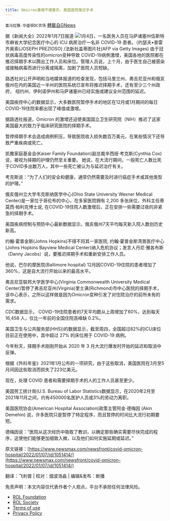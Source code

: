 ```yaml
---
title: Omicron激增不堪重负，美国医院推迟手术
---
```

`喜马拉雅-华盛顿DC农场` [轉載自GNews](https://gnews.org/zh-hans/1848308/)

据《新闻大全》2022年1月7日报道
![](https://assets.gnews.org/wp-content/uploads/2022/01/image002-3.jpg)1月4日，一名医务人员在马萨诸塞州伍斯特市麻省大学纪念医疗中心的 ICU 病房治疗一名非 COVID-19 患者。（约瑟夫•普雷齐奥索(JOSEPH PREZIOSO) /法新社盖蒂图片社(AFP via Getty Images)
由于冠状病毒高度传染性的omicron变种导致 COVID-19病例激增，美国各地的医院都在推迟择期手术以腾出工作人员和床位。管理人员说，上个月，由于医生自己被感染或接触病毒而进行分离或隔离，加剧了医院人员短缺。

路透社对公开声明和当地媒体报道的检查发现，包括马里兰州、弗吉尼亚州和俄亥俄州在内的美国近一半州的医院系统已宣布将推迟择期手术，还有至少三个州政府， 纽约州、伊利诺伊州和马萨诸塞州已经实施或建议全州范围的延迟。

美国疾控中心的数据显示，大多数医院暂停手术的地区在12月或1月期间的每日COVID-19住院率都出现了峰值或激增。

据路透社报道，Omicron 的激增还迫使美国国立卫生研究院（NIH）推迟了这家美国最大的致力于临床研究医院的择期手术。

暂停择期手术会造成病例积压，导致医院收入损失数百万美元，在某些情况下还导致严重疾病或死亡。

凯撒家庭基金会(Kaiser Family Foundation)副总裁辛西娅·考克斯(Cynthia Cox)说，被视为择期的护理仍然至关重要。 她说，在大流行期间，一般死亡人数比死于COVID多出数万人，其中一些死亡被认为与延迟治疗有关。

考克斯说：“为了人们的安全和健康，通常仍然需要及时进行癌症手术或其他类型的护理。”

俄亥俄州立大学韦克斯纳医学中心(Ohio State University Wexner Medical Center)是一家位于哥伦布的中心，在多家医院拥有 2,200 多张床位，外科主任蒂莫西·帕利克博士说, 在COVID-19住院人数激增后，正在安排一些需要过夜的非紧急的择期手术。

美国疾病控制与预防中心最新数据显示，俄亥俄州7天平均每天新入院人数创历史新高。

约翰·霍普金斯(Johns Hopkins)不得不将其一家医院, 约翰·霍普金斯湾景医疗中心(Johns Hopkins Bayview Medical Center)纳入危机协议；发言人丹尼·雅各布斯（Danny Jacobs）说，要推迟择期手术和重新安排工作人员。

他说，巴尔的摩医院(Baltimore hospital) 12月因COVID-19住院的患者增加了 360%，这是自大流行开始以来的最高水平。

弗吉尼亚联邦大学医学中心(Virginia Commonwealth University Medical Center)暂停了弗吉尼亚州(Virginia)里士满(Richmond)市中心医院的择期手术，该中心表示，之所以这样做是因为Omicron变种引发了对住院治疗的前所未有的需求。

CDC数据显示， COVID-19住院患者的7天平均数从上周增加了60%，达到每天 16,458 人，仅比一年前的全国住院高峰缺 0.2%。

美国卫生与公共服务部(HHS))的数据显示，截至周四，全国超过82%的ICU床位目前正在使用中，其中超过 27% 的床位用于 COVID-19 病例。

今年秋天，择期手术刚刚开始从 2020 年 3 月大流行爆发时开始的延迟和取消中反弹。

根据《外科年鉴》2021年1月公布的一项研究，由于这些取消，美国医院在3月至5月间因这些取消而损失了223亿美元。

现在，处理 COVID 患者和需要择期手术的人的工作人员甚至更少。

美国劳工统计局(U.S. Bureau of Labor Statistics数据显示，在2020年2月至2021年11月之间，约有450000名医护人员或3%的劳动力离职。

美国医院协会(American Hospital Association)政策主管阿金·德梅因 (Akin Demehin) 说，许多医院只是暂停了特定程序，而且暂停的时间比大流行初期要短。

德梅因说：“医院从这次经历中吸取了教训，以确定那些确实需要尽快完成的程序，这使他们能够更加细致入微，以及他们如何实施延期或延迟。”

原文链接：[https://www.newsmax.com/newsfront/covid-omicron-hospital/2022/01/07/id/1051414/](https://www.newsmax.com/newsfront/covid-omicron-hospital/2022/01/07/id/1051414/)

翻译：飞利普 | 校对：烟波浩淼 | 编辑&发布：断播

 

免责声明：本文内容仅代表作者个人观点，平台不承担任何法律风险。

- [ROL Foundation](https://rolfoundation.org/)
- [ROL Society](https://rolsociety.org/)
- [Terms of use](https://gnews.org/terms-of-use-3/)
- [Privacy Policy](https://gnews.org/privacy-policy/)
